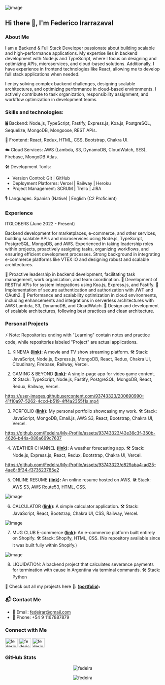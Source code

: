 ![image](https://github.com/FedeIra/My-Profile/assets/93743323/16fdaea4-4d87-4c03-9a9b-2ec4fd43a46f)

## Hi there 👋, I'm Federico Irarrazaval

### About Me
I am a Backend & Full Stack Developer passionate about building scalable and high-performance applications. My expertise lies in backend development with Node.js and TypeScript, where I focus on designing and optimizing APIs, microservices, and cloud-based solutions. Additionally, I have experience in frontend technologies like React, allowing me to develop full stack applications when needed.

I enjoy solving complex backend challenges, designing scalable architectures, and optimizing performance in cloud-based environments. I actively contribute to task organization, responsibility assignment, and workflow optimization in development teams.

### Skills and technologies:

🖥️ Backend: Node.js, TypeScript, Fastify, Express.js, Koa.js, PostgreSQL, Sequelize, MongoDB, Mongoose, REST APIs.

📱 Frontend: React, Redux, HTML, CSS, Bootstrap, Chakra UI.

☁️ Cloud Services: AWS (Lambda, S3, DynamoDB, CloudWatch, SES), Firebase, MongoDB Atlas.

🛠️ Development Tools:

- Version Control: Git | GitHub
- Deployment Platforms: Vercel | Railway | Heroku
- Project Management: SCRUM | Trello | JIRA

🎙️ Languages: Spanish (Native) | English (C2 Proficient)

### Experience
ITGLOBERS (June 2022 - Present)

Backend development for marketplaces, e-commerce, and other services, building scalable APIs and microservices using Node.js, TypeScript, PostgreSQL, MongoDB, and AWS. Experienced in taking leadership roles within projects, proactively assigning tasks, organizing workflows, and ensuring efficient development processes. Strong background in integrating e-commerce platforms like VTEX IO and designing robust and scalable architectures.

🔹 Proactive leadership in backend development, facilitating task management, work organization, and team coordination.
🔹 Development of RESTful APIs for system integrations using Koa.js, Express.js, and Fastify.
🔹 Implementation of secure authentication and authorization with JWT and OAuth2.
🔹 Performance and scalability optimization in cloud environments, including enhancements and integrations in serverless architectures with AWS Lambda, S3, DynamoDB, and CloudWatch.
🔹 Design and development of scalable architectures, following best practices and clean architecture.

### Personal Projects
⚡ Note: Repositories ending with "Learning" contain notes and practice code, while repositories labeled "Project" are actual applications.

1) KINEMA **([link](https://kinema-entertainment.vercel.app/)):** A movie and TV show streaming platform.
🛠 Stack: JavaScript, Node.js, Express.js, MongoDB, React, Redux, Chakra UI, Cloudinary, Firebase, Railway, Vercel.

2) GAMING & BEYOND **([link](https://gaming-beyond-v2.vercel.app/)):** A single-page app for video game content.
🛠 Stack: TypeScript, Node.js, Fastify, PostgreSQL, MongoDB, React, Redux, Railway, Vercel.

https://user-images.githubusercontent.com/93743323/200690990-41f10a97-5262-4ccd-b519-4ff4a2355f1a.mp4

3) PORFOLIO **([link](https://portfolio-fedeira.vercel.app)):** My personal portfolio showcasing my work.
🛠 Stack: JavaScript, MongoDB, Email.js, AWS S3, React, Bootstrap, Chakra UI, Vercel.

https://github.com/FedeIra/My-Profile/assets/93743323/43e36c3f-350b-4626-b44a-086a669c7637

4) WEATHER CHANNEL **([link](https://project-weather-fi.vercel.app)):** A weather forecasting app.
🛠 Stack: Node.js, Express.js, React, Redux, Bootstrap, Chakra UI, Vercel.

https://github.com/FedeIra/My-Profile/assets/93743323/e829aba4-ad25-4ae6-8f34-f373523785e2

5) ONLINE RESUME **([link](http://fedeira.xyz/)):** An online resume hosted on AWS.
🛠 Stack: AWS S3, AWS Route53, HTML, CSS.

![image](https://github.com/FedeIra/My-Profile/assets/93743323/d89145d0-0c9d-403a-a190-9febb8ea2227)

6) CALCULATOR **([link](https://calculator-project-fedeira.vercel.app/)):** A simple calculator application.
🛠 Stack: JavaScript, React, Bootstrap, Chakra UI, CSS, Railway, Vercel.

![image](https://github.com/FedeIra/My-Profile/assets/93743323/72f45435-6e36-4913-b7eb-5a810a88cdff)

7) MUG CLUB E-commerce **([link](https://www.youtube.com/watch?v=ZcsY4dQkY8w&ab_channel=FedericoIrarrazaval)):** An e-commerce platform built entirely on Shopify.
🛠 Stack: Shopify, HTML, CSS. (No repository available since it was built fully within Shopify.)

![image](https://github.com/FedeIra/My-Profile/assets/93743323/32ff43a2-68ad-4a49-87cc-825e0dd62d19)

8) LIQUIDATION: A backend project that calculates severance payments for termination with cause in Argentina via terminal commands.
🛠 Stack: Python

🔹 Check out all my projects here 👜: **([portfolio](https://portfolio-fedeira.vercel.app)):**

### 📬 Contact Me
- 📧 Email: [fedeirar@gmail.com](mailto:fedeirar@gmail.com)
- 📱 Phone: +54 9 1167887879

### Connect with Me
<p align="left">
<a href="https://www.linkedin.com/in/federico-irarr%C3%A1zaval-314b89a1" target="blank"><img align="center" src="https://raw.githubusercontent.com/rahuldkjain/github-profile-readme-generator/master/src/images/icons/Social/linked-in-alt.svg" alt="federico irarrázaval" height="30" width="40" /></a>
<a href="https://www.instagram.com/fedeira/" target="blank"><img align="center" src="https://raw.githubusercontent.com/rahuldkjain/github-profile-readme-generator/master/src/images/icons/Social/instagram.svg" alt="federico irarrázaval" height="30" width="40" /></a>
<a href="https://www.facebook.com/fede.irarrazaval" target="blank"><img align="center" src="https://raw.githubusercontent.com/rahuldkjain/github-profile-readme-generator/master/src/images/icons/Social/facebook.svg" alt="federico irarrázaval" height="30" width="40" /></a>
</p>

### GitHub Stats
<p align="center">
  <img src="https://github-readme-stats.vercel.app/api/top-langs/?username=fedeira&layout=compact&langs_count=8&theme=algolia" alt="fedeira" />
</p>
<p align="center">
  <img src="https://github-readme-stats.vercel.app/api?username=fedeira&show_icons=true&theme=algolia" alt="fedeira" />
</p>
